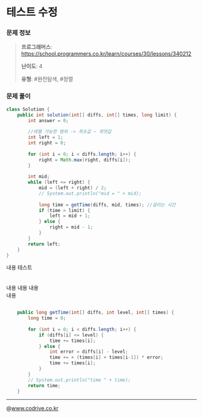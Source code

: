 # 테스트 수정

### 문제 정보
> **프로그래머스**: https://school.programmers.co.kr/learn/courses/30/lessons/340212
> 
> **난이도**: 4
>
> **유형**: #완전탐색, #정렬


### 문제 풀이
```Java
class Solution {
    public int solution(int[] diffs, int[] times, long limit) {
        int answer = 0;
        
        //레벨 가능한 범위 -> 최솟값 ~ 최댓값
        int left = 1;
        int right = 0;
        
        for (int i = 0; i < diffs.length; i++) {
            right = Math.max(right, diffs[i]);
        }
        
        int mid;
        while (left <= right) {
            mid = (left + right) / 2;
            // System.out.println("mid = " + mid);
            
            long time = getTime(diffs, mid, times); //걸리는 시간
            if (time > limit) {
                left = mid + 1;
            } else {
                right = mid - 1;
            }
        }
        return left;
    }
}
```
내용 테스트<br><br><br>내용 내용 내용<br>내용
```Java
    
    public long getTime(int[] diffs, int level, int[] times) {
        long time = 0;
        
        for (int i = 0; i < diffs.length; i++) {
            if (diffs[i] <= level) {
                time += times[i];
            } else {
                int error = diffs[i] - level;
                time += + (times[i] + times[i-1]) * error;
                time += times[i];
            }
        }
        // System.out.println("time " + time);
        return time;
    }
```


---
@www.codrive.co.kr